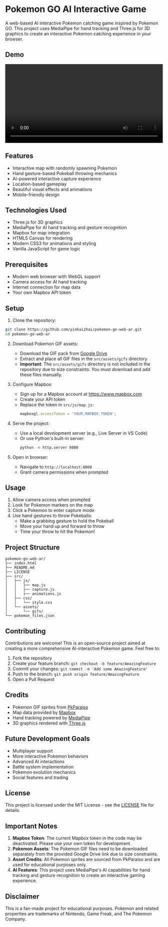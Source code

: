 # Pokemon GO AI Interactive Game

A web-based AI interactive Pokemon catching game inspired by Pokemon GO. This project uses MediaPipe for hand tracking and Three.js for 3D graphics to create an interactive Pokemon catching experience in your browser.

## Demo

<video width="100%" controls>
  <source src="showcase.mp4" type="video/mp4">
  Your browser does not support the video tag.
</video>

## Features

- Interactive map with randomly spawning Pokemon
- Hand gesture-based Pokeball throwing mechanics
- AI-powered interactive capture experience
- Location-based gameplay
- Beautiful visual effects and animations
- Mobile-friendly design

## Technologies Used

- Three.js for 3D graphics
- MediaPipe for AI hand tracking and gesture recognition
- Mapbox for map integration
- HTML5 Canvas for rendering
- Modern CSS3 for animations and styling
- Vanilla JavaScript for game logic

## Prerequisites

- Modern web browser with WebGL support
- Camera access for AI hand tracking
- Internet connection for map data
- Your own Mapbox API token

## Setup

1. Clone the repository:
```bash
git clone https://github.com/yinkaizhai/pokemon-go-web-ar.git
cd pokemon-go-web-ar
```

2. Download Pokemon GIF assets:
   - Download the GIF pack from [Google Drive](https://drive.google.com/file/d/1xWZTGFYTEHtn_bqpcQE4DPcoNG7zZYLn/view?usp=drive_link)
   - Extract and place all GIF files in the `src/assets/gifs` directory
   - **Important**: The `src/assets/gifs` directory is not included in the repository due to size constraints. You must download and add these files manually.

3. Configure Mapbox:
   - Sign up for a Mapbox account at https://www.mapbox.com
   - Create your API token
   - Replace the token in `src/js/map.js`:
     ```javascript
     mapboxgl.accessToken = 'YOUR_MAPBOX_TOKEN';
     ```

4. Serve the project:
   - Use a local development server (e.g., Live Server in VS Code)
   - Or use Python's built-in server:
     ```bash
     python -m http.server 8000
     ```

5. Open in browser:
   - Navigate to `http://localhost:8000`
   - Grant camera permissions when prompted

## Usage

1. Allow camera access when prompted
2. Look for Pokemon markers on the map
3. Click a Pokemon to enter capture mode
4. Use hand gestures to throw Pokeballs:
   - Make a grabbing gesture to hold the Pokeball
   - Move your hand up and forward to throw
   - Time your throw to hit the Pokemon!

## Project Structure
```
pokemon-go-web-ar/
├── index.html
├── README.md
├── LICENSE
├── src/
│   ├── js/
│   │   ├── map.js
│   │   ├── capture.js
│   │   ├── animations.js
│   ├── css/
│   │   └── style.css
│   └── assets/
│       └── gifs/
└── pokemon_files.json
```

## Contributing

Contributions are welcome! This is an open-source project aimed at creating a more comprehensive AI-interactive Pokemon game. Feel free to:

1. Fork the repository
2. Create your feature branch: `git checkout -b feature/AmazingFeature`
3. Commit your changes: `git commit -m 'Add some AmazingFeature'`
4. Push to the branch: `git push origin feature/AmazingFeature`
5. Open a Pull Request

## Credits

- Pokemon GIF sprites from [PkParaiso](https://www.pkparaiso.com/espada_escudo/sprites_pokemon.php?cid=14&order=#sprites)
- Map data provided by [Mapbox](https://www.mapbox.com)
- Hand tracking powered by [MediaPipe](https://mediapipe.dev/)
- 3D graphics rendered with [Three.js](https://threejs.org/)

## Future Development Goals

- Multiplayer support
- More interactive Pokemon behaviors
- Advanced AI interactions
- Battle system implementation
- Pokemon evolution mechanics
- Social features and trading

## License

This project is licensed under the MIT License - see the [LICENSE](LICENSE) file for details.

## Important Notes

1. **Mapbox Token**: The current Mapbox token in the code may be deactivated. Please use your own token for development.
2. **Pokemon Assets**: The Pokemon GIF files need to be downloaded separately from the provided Google Drive link due to size constraints.
3. **Asset Credits**: All Pokemon sprites are sourced from PkParaiso and are used for educational purposes only.
4. **AI Features**: This project uses MediaPipe's AI capabilities for hand tracking and gesture recognition to create an interactive gaming experience.

## Disclaimer

This is a fan-made project for educational purposes. Pokemon and related properties are trademarks of Nintendo, Game Freak, and The Pokemon Company. 